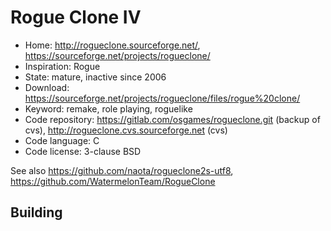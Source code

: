 # Rogue Clone IV

- Home: http://rogueclone.sourceforge.net/, https://sourceforge.net/projects/rogueclone/
- Inspiration: Rogue
- State: mature, inactive since 2006
- Download: https://sourceforge.net/projects/rogueclone/files/rogue%20clone/
- Keyword: remake, role playing, roguelike
- Code repository: https://gitlab.com/osgames/rogueclone.git (backup of cvs), http://rogueclone.cvs.sourceforge.net (cvs)
- Code language: C
- Code license: 3-clause BSD

See also https://github.com/naota/rogueclone2s-utf8, https://github.com/WatermelonTeam/RogueClone

## Building
